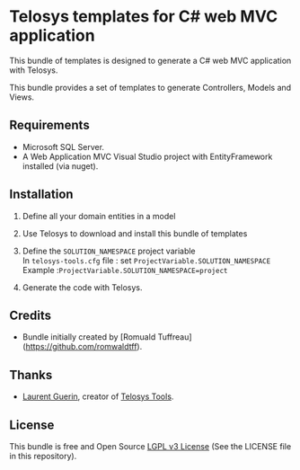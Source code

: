 # Telosys templates for C# web MVC application

This bundle of templates is designed to generate a C# web MVC application with Telosys.

This bundle provides a set of templates to generate Controllers, Models and Views.

## Requirements

- Microsoft SQL Server.
- A Web Application MVC Visual Studio project with EntityFramework installed (via nuget).

## Installation

1. Define all your domain entities in a model

2. Use Telosys to download and install this bundle of templates

3. Define the `SOLUTION_NAMESPACE` project variable  
In `telosys-tools.cfg` file : set `ProjectVariable.SOLUTION_NAMESPACE`  
Example :`ProjectVariable.SOLUTION_NAMESPACE=project`

4. Generate the code with Telosys.  


## Credits

- Bundle initially created by [Romuald Tuffreau] (https://github.com/romwaldtff).

## Thanks

- [Laurent Guerin](https://github.com/l-gu), creator of [Telosys Tools](http://www.telosys.org/).

## License

This bundle is free and Open Source
[LGPL v3 License](https://www.gnu.org/licenses/lgpl-3.0.en.html) (See the LICENSE file in this repository).

